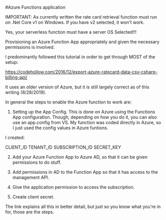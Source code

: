 #Azure Functions application

IMPORTANT: As currently written the rate card retrieval function must run on .Net Core v1 on Windows.  If you have v2 selected, it won't work.

Yes, your serverless function must have a server OS Selected!!!

Provisioning an Azure Function App appropriately and given the necessary permissions is involved.

I predominantly followed this tutorial in order to get through MOST of the setup:

https://codehollow.com/2016/12/export-azure-ratecard-data-csv-csharp-billing-api/

It uses an older version of Azure, but it is still largely correct as of this writing (8/28/2019).

In general the steps to enable the Azure function to work are:

1. Setting up the App Config.  This is done on Azure using the Functions App configuration. Though, depending on how you do it, you can also use an app.config from VS.  My function was coded directly in Azure, so I just used the config values in Azure funtions.

I created:

CLIENT_ID
TENANT_ID
SUBSCRIPTION_ID
SECRET_KEY

2. Add your Azure Function App to Azure AD, so that it can be given permissions to do stuff.

3. Add permissions in AD to the Function App so that it has access to the management API.

4. Give the application permission to access the subscription.

5. Create client secret.

The link explains all this in better detail, but just so you know what you're in for, those are the steps.
